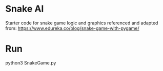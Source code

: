 # Snake AI

Starter code for snake game logic and graphics referenced and adapted from:
https://www.edureka.co/blog/snake-game-with-pygame/


# Run
python3 SnakeGame.py